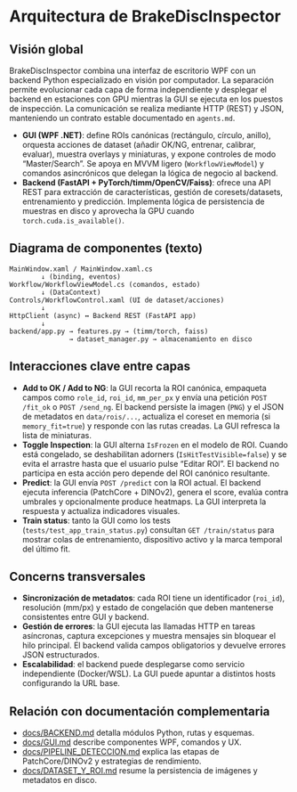 # Arquitectura de BrakeDiscInspector

## Visión global
BrakeDiscInspector combina una interfaz de escritorio WPF con un backend Python especializado en visión por computador. La separación permite evolucionar cada capa de forma independiente y desplegar el backend en estaciones con GPU mientras la GUI se ejecuta en los puestos de inspección. La comunicación se realiza mediante HTTP (REST) y JSON, manteniendo un contrato estable documentado en `agents.md`.

- **GUI (WPF .NET)**: define ROIs canónicas (rectángulo, círculo, anillo), orquesta acciones de dataset (añadir OK/NG, entrenar, calibrar, evaluar), muestra overlays y miniaturas, y expone controles de modo “Master/Search”. Se apoya en MVVM ligero (`WorkflowViewModel`) y comandos asincrónicos que delegan la lógica de negocio al backend.
- **Backend (FastAPI + PyTorch/timm/OpenCV/Faiss)**: ofrece una API REST para extracción de características, gestión de coresets/datasets, entrenamiento y predicción. Implementa lógica de persistencia de muestras en disco y aprovecha la GPU cuando `torch.cuda.is_available()`.

## Diagrama de componentes (texto)
```
MainWindow.xaml / MainWindow.xaml.cs
        ↓ (binding, eventos)
Workflow/WorkflowViewModel.cs (comandos, estado)
        ↓ (DataContext)
Controls/WorkflowControl.xaml (UI de dataset/acciones)
        ↓
HttpClient (async) ↔ Backend REST (FastAPI app)
        ↓
backend/app.py → features.py → (timm/torch, faiss)
               → dataset_manager.py → almacenamiento en disco
```

## Interacciones clave entre capas
- **Add to OK / Add to NG**: la GUI recorta la ROI canónica, empaqueta campos como `role_id`, `roi_id`, `mm_per_px` y envía una petición `POST /fit_ok` o `POST /send_ng`. El backend persiste la imagen (`PNG`) y el JSON de metadatos en `data/rois/...`, actualiza el coreset en memoria (si `memory_fit=true`) y responde con las rutas creadas. La GUI refresca la lista de miniaturas.
- **Toggle Inspection**: la GUI alterna `IsFrozen` en el modelo de ROI. Cuando está congelado, se deshabilitan adorners (`IsHitTestVisible=false`) y se evita el arrastre hasta que el usuario pulse “Editar ROI”. El backend no participa en esta acción pero depende del ROI canónico resultante.
- **Predict**: la GUI envía `POST /predict` con la ROI actual. El backend ejecuta inferencia (PatchCore + DINOv2), genera el score, evalúa contra umbrales y opcionalmente produce heatmaps. La GUI interpreta la respuesta y actualiza indicadores visuales.
- **Train status**: tanto la GUI como los tests (`tests/test_app_train_status.py`) consultan `GET /train/status` para mostrar colas de entrenamiento, dispositivo activo y la marca temporal del último fit.

## Concerns transversales
- **Sincronización de metadatos**: cada ROI tiene un identificador (`roi_id`), resolución (mm/px) y estado de congelación que deben mantenerse consistentes entre GUI y backend.
- **Gestión de errores**: la GUI ejecuta las llamadas HTTP en tareas asíncronas, captura excepciones y muestra mensajes sin bloquear el hilo principal. El backend valida campos obligatorios y devuelve errores JSON estructurados.
- **Escalabilidad**: el backend puede desplegarse como servicio independiente (Docker/WSL). La GUI puede apuntar a distintos hosts configurando la URL base.

## Relación con documentación complementaria
- [docs/BACKEND.md](BACKEND.md) detalla módulos Python, rutas y esquemas.
- [docs/GUI.md](GUI.md) describe componentes WPF, comandos y UX.
- [docs/PIPELINE_DETECCION.md](PIPELINE_DETECCION.md) explica las etapas de PatchCore/DINOv2 y estrategias de rendimiento.
- [docs/DATASET_Y_ROI.md](DATASET_Y_ROI.md) resume la persistencia de imágenes y metadatos en disco.
